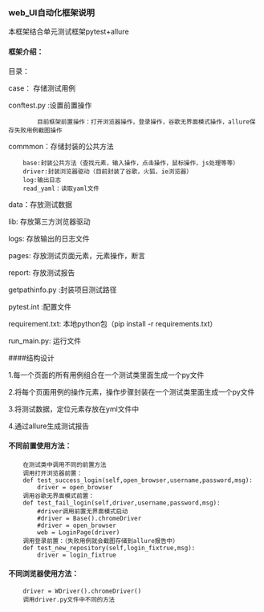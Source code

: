 ### web_UI自动化框架说明
本框架结合单元测试框架pytest+allure

#### 框架介绍：

目录：

case： 存储测试用例

conftest.py :设置前置操作

            目前框架前置操作：打开浏览器操作，登录操作，谷歌无界面模式操作，allure保存失败用例截图操作

commmon：存储封装的公共方法

        base:封装公共方法（查找元素，输入操作，点击操作，鼠标操作，js处理等等）
        driver:封装浏览器驱动（目前封装了谷歌，火狐，ie浏览器）
        log:输出日志
        read_yaml：读取yaml文件
data：存放测试数据

lib: 存放第三方浏览器驱动

logs: 存放输出的日志文件

pages: 存放测试页面元素，元素操作，断言

report: 存放测试报告

getpathinfo.py :封装项目测试路径

pytest.int :配置文件

requirement.txt: 本地python包（pip install -r requirements.txt）

run_main.py: 运行文件

####结构设计

1.每一个页面的所有用例组合在一个测试类里面生成一个py文件

2.将每个页面用例的操作元素，操作步骤封装在一个测试类里面生成一个py文件

3.将测试数据，定位元素存放在yml文件中

4.通过allure生成测试报告

#### 不同前置使用方法：
        在测试类中调用不同的前置方法
        调用打开浏览器前置：
        def test_success_login(self,open_browser,username,password,msg):
            driver = open_browser
        调用谷歌无界面模式前置：
        def test_fail_login(self,driver,username,password,msg):
            #driver调用前置无界面模式启动
            #driver = Base().chromeDriver
            #driver = open_browser
            web = LoginPage(driver)
        调用登录前置：（失败用例就会截图存储到allure报告中）
        def test_new_repository(self,login_fixtrue,msg):
            driver = login_fixtrue
 #### 不同浏览器使用方法：
        driver = WDriver().chromeDriver()
        调用driver.py文件中不同的方法







